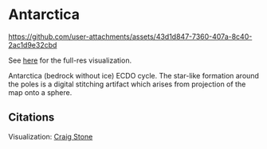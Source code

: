 # Antarctica

https://github.com/user-attachments/assets/43d1d847-7360-407a-8c40-2ac1d9e32cbd

See [here](https://github.com/sovrynn/ecdo/tree/master/6-LITERATURE-MEDIA/nobulart/ecdo-visualizations) for the full-res visualization.

Antarctica (bedrock without ice) ECDO cycle. The star-like formation around the poles is a digital stitching artifact which arises from projection of the map onto a sphere.

## Citations

Visualization: [Craig Stone](https://nobulart.com)